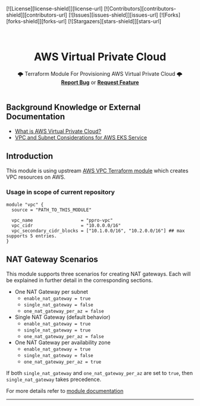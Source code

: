 <!-- PROJECT SHIELDS -->
<!--
*** declarations on the bottom of this document
managed within the footer file
-->
[![License][license-shield]][license-url] [![Contributors][contributors-shield]][contributors-url] [![Issues][issues-shield]][issues-url] [![Forks][forks-shield]][forks-url] [![Stargazers][stars-shield]][stars-url]


<div id="top"></div>
<!-- PROJECT LOGO -->
<br />
<div align="center">

  <h1 align="center"><strong>AWS Virtual Private Cloud</strong></h1>
  <p align="center">
    🌩️ Terraform Module For Provisioning AWS Virtual Private Cloud 🌩️
    <br/>
    <a href="https://github.com/ishuar/ppro-aws-terraform-challenge/issues"><strong>Report Bug</a></strong> or <a href="https://github.com/ishuar/ppro-aws-terraform-challenge/issues"><strong>Request Feature</a></strong>
    <br/>
    <br/>
  </p>
</div>

## Background Knowledge or External Documentation

- [What is AWS Virtual Private Cloud?](https://docs.aws.amazon.com/vpc/latest/userguide/what-is-amazon-vpc.html)
- [VPC and Subnet Considerations for AWS EKS Service](https://docs.aws.amazon.com/eks/latest/best-practices/subnets.html)

## Introduction

This module is using upstream [AWS VPC Terraform module](https://github.com/terraform-aws-modules/terraform-aws-vpc/tree/master) which creates VPC resources on AWS.

### Usage in scope of current repository

```hcl
module "vpc" {
  source = "PATH_TO_THIS_MODULE"

  vpc_name                  = "ppro-vpc"
  vpc_cidr                  = "10.0.0.0/16"
  vpc_secondary_cidr_blocks = ["10.1.0.0/16", "10.2.0.0/16"] ## max supports 5 entries.
}
```

## NAT Gateway Scenarios

This module supports three scenarios for creating NAT gateways. Each will be explained in further detail in the corresponding sections.

- One NAT Gateway per subnet
  - `enable_nat_gateway = true`
  - `single_nat_gateway = false`
  - `one_nat_gateway_per_az = false`
- Single NAT Gateway  (default behavior)
  - `enable_nat_gateway = true`
  - `single_nat_gateway = true`
  - `one_nat_gateway_per_az = false`
- One NAT Gateway per availability zone
  - `enable_nat_gateway = true`
  - `single_nat_gateway = false`
  - `one_nat_gateway_per_az = true`

If both `single_nat_gateway` and `one_nat_gateway_per_az` are set to `true`, then `single_nat_gateway` takes precedence.

For more details refer to [module documentation](https://github.com/terraform-aws-modules/terraform-aws-vpc/blob/master/README.md#nat-gateway-scenarios)

---
